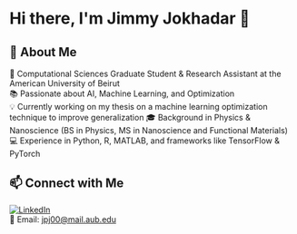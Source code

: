 # Hi there, I'm Jimmy Jokhadar 👋

## 🚀 About Me
🔬 Computational Sciences Graduate Student & Research Assistant at the American University of Beirut  
📚 Passionate about AI, Machine Learning, and Optimization  
💡 Currently working on my thesis on a machine learning optimization technique to improve generalization
🎓 Background in Physics & Nanoscience (BS in Physics, MS in Nanoscience and Functional Materials)
💻 Experience in Python, R, MATLAB, and frameworks like TensorFlow & PyTorch  

## 📫 Connect with Me
[![LinkedIn](https://img.shields.io/badge/LinkedIn-Connect-blue?style=flat-square&logo=linkedin)](https://www.linkedin.com/in/jimmyjokhadar)  
📧 Email: jpj00@mail.aub.edu
